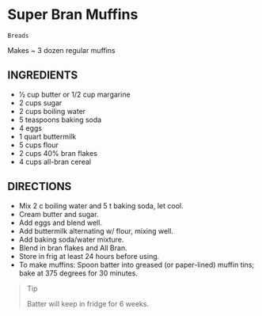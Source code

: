 # Super Bran Muffins

`Breads`

Makes ~ 3 dozen regular muffins

## INGREDIENTS

- 1⁄2 cup butter or 1/2 cup margarine
- 2 cups sugar
- 2 cups boiling water
- 5 teaspoons baking soda
- 4 eggs
- 1 quart buttermilk
- 5 cups flour
- 2 cups 40% bran flakes
- 4 cups all-bran cereal

## DIRECTIONS

- Mix 2 c boiling water and 5 t baking soda, let cool.
- Cream butter and sugar.
- Add eggs and blend well.
- Add buttermilk alternating w/ flour, mixing well.
- Add baking soda/water mixture.
- Blend in bran flakes and All Bran.
- Store in frig at least 24 hours before using.
- To make muffins: Spoon batter into greased (or paper-lined) muffin tins; bake at 375 degrees for 30 minutes.

> Tip
>
> Batter will keep in fridge for 6 weeks.

